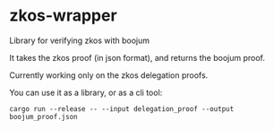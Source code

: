 # zkos-wrapper
Library for verifying zkos with boojum

It takes the zkos proof (in json format), and returns the boojum proof.

Currently working only on the zkos delegation proofs.

You can use it as a library, or as a cli tool:

```
cargo run --release -- --input delegation_proof --output boojum_proof.json
```